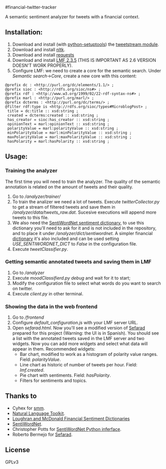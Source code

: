 #financial-twitter-tracker

A semantic sentiment analyzer for tweets with a financial context.

## Installation:

1. Download and install (with [python-setuptools](https://pypi.python.org/pypi/setuptools)) the [tweetstream module](https://pypi.python.org/pypi/tweetstream).
2. Download and install [nltk](http://nltk.org/).
3. Download and install [requests](http://docs.python-requests.org/)
4. Download and install [LMF 2.3.5](https://code.google.com/p/lmf/downloads/detail?name=lmf-installer-2.3.5-SNAPSHOT.jar) (THIS IS IMPORTANT AS 2.6 VERSION DOESN'T WORK PROPERLY).
5. Configure LMF: we need to create a core for the semantic search. Under *Semantic search*->*Core*, create a new core with this content:

 ```
@prefix dc : <http://purl.org/dc/elements/1.1/> ;
@prefix sioc : <http://rdfs.org/sioc/ns#> ;
@prefix rdf : <http://www.w3.org/1999/02/22-rdf-syntax-ns#> ;
@prefix marl : <http://purl.org/marl/> ;
@prefix dcterms : <http://purl.org/dc/terms/> ;
@filter rdf:type is <http://rdfs.org/sioc/types#MicroblogPost> ;
  title = dc:title :: xsd:string ;
  created = dcterms:created :: xsd:string ;
  has_creator = sioc:has_creator :: xsd:string ;
  opinionText = marl:opinionText :: xsd:string ;
  polarityValue = marl:polarityValue :: xsd:string ;
  minPolarityValue = marl:minPolarityValue :: xsd:string ;
  maxPolarityValue = marl:maxPolarityValue :: xsd:string ;
  hasPolarity = marl:hasPolarity :: xsd:string ;
 ```


## Usage:

### Training the analyzer

The first time you will need to train the analyzer. The quality of the semantic annotation is related on the amount of tweets and their quality.

1. Go to */analyzer/trainer/*
2. To train the analizer we need a lot of tweets. Execute *twitterCollector.py* to get a stream of filtered tweets and save them in */analyzer/data/tweets_raw.dat*. Sucesive executions will append more tweets to this file.
3. We also need the [SentiWordNet sentiment dictionary](http://sentiwordnet.isti.cnr.it/), to use this dictionary you'll need to ask for it and is not included in the repository, and to place it under */analyzer/dict/sentiwordnet*. A simpler financial [dictionary](http://www.nd.edu/~mcdonald/Word_Lists.html) it's also included and can be used setting *USE_SENTIWORDNET_DICT* to *False* in the configuration file.
4. Execute *tweetClassifier.py*.

### Getting semantic annotated tweets and saving them in LMF

1. Go to */analyzer*
2. Execute *moodClassifierd.py debug* and wait for it to start;
3. Modify the configuration file to select what words do you want to search on twitter.
4. Execute *client.py* in other terminal.

### Showing the data in the web frontend

1. Go to */frontend*
2. Configure *default_configuration.js* with your LMF server URL.
3. Open *sefarad.html*. Now you'll see a modified version of [Sefarad](https://github.com/gsi-upm/Sefarad) prepared for this project (Warning: the UI is in Spanish). You should see a list with the annotated tweets saved in the LMF server and two widgets. Now you can add more widgets and select what data will appear in them. Recommended widgets: 
	- Bar chart, modified to work as a histogram of polarity value ranges.  Field: *polarityValue*.
	- Line chart as historic of number of tweets per hour. Field: *lmf.created*.
	- Pie chart with sentiments. Field: *hasPolarity*.
	- Filters for sentiments and topics.


## Thanks to

- Cyhex for [smm](https://github.com/cyhex/smm).
- [Natural Language Toolkit](http://nltk.org/).
- [Loughran and McDonald Financial Sentiment Dictionaries](http://www.nd.edu/~mcdonald/Word_Lists.html)
- [SentiWordNet](http://sentiwordnet.isti.cnr.it/).
- Christopher Potts for [SentiWordNet Python inferface](http://compprag.christopherpotts.net/wordnet.html#sentiwordnet).
- Roberto Bermejo for [Sefarad](https://github.com/gsi-upm/Sefarad).

## License

GPLv3
